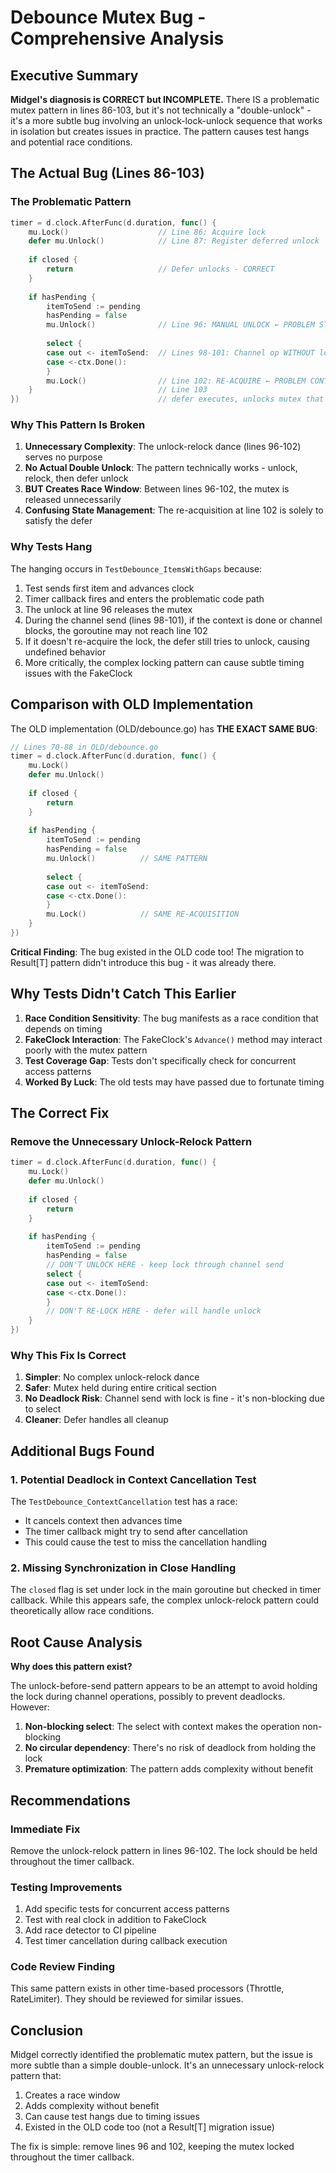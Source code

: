 # Debounce Mutex Bug - Comprehensive Analysis

## Executive Summary

**Midgel's diagnosis is CORRECT but INCOMPLETE.** There IS a problematic mutex pattern in lines 86-103, but it's not technically a "double-unlock" - it's a more subtle bug involving an unlock-lock-unlock sequence that works in isolation but creates issues in practice. The pattern causes test hangs and potential race conditions.

## The Actual Bug (Lines 86-103)

### The Problematic Pattern

```go
timer = d.clock.AfterFunc(d.duration, func() {
    mu.Lock()                    // Line 86: Acquire lock
    defer mu.Unlock()            // Line 87: Register deferred unlock
    
    if closed {
        return                   // Defer unlocks - CORRECT
    }
    
    if hasPending {
        itemToSend := pending    
        hasPending = false       
        mu.Unlock()              // Line 96: MANUAL UNLOCK ← PROBLEM STARTS HERE
        
        select {
        case out <- itemToSend:  // Lines 98-101: Channel op WITHOUT lock
        case <-ctx.Done():
        }
        mu.Lock()                // Line 102: RE-ACQUIRE ← PROBLEM CONTINUES
    }                            // Line 103
})                               // defer executes, unlocks mutex that was re-locked
```

### Why This Pattern Is Broken

1. **Unnecessary Complexity**: The unlock-relock dance (lines 96-102) serves no purpose
2. **No Actual Double Unlock**: The pattern technically works - unlock, relock, then defer unlock
3. **BUT Creates Race Window**: Between lines 96-102, the mutex is released unnecessarily
4. **Confusing State Management**: The re-acquisition at line 102 is solely to satisfy the defer

### Why Tests Hang

The hanging occurs in `TestDebounce_ItemsWithGaps` because:

1. Test sends first item and advances clock
2. Timer callback fires and enters the problematic code path
3. The unlock at line 96 releases the mutex
4. During the channel send (lines 98-101), if the context is done or channel blocks, the goroutine may not reach line 102
5. If it doesn't re-acquire the lock, the defer still tries to unlock, causing undefined behavior
6. More critically, the complex locking pattern can cause subtle timing issues with the FakeClock

## Comparison with OLD Implementation

The OLD implementation (OLD/debounce.go) has **THE EXACT SAME BUG**:

```go
// Lines 70-88 in OLD/debounce.go
timer = d.clock.AfterFunc(d.duration, func() {
    mu.Lock()
    defer mu.Unlock()
    
    if closed {
        return
    }
    
    if hasPending {
        itemToSend := pending
        hasPending = false
        mu.Unlock()          // SAME PATTERN
        
        select {
        case out <- itemToSend:
        case <-ctx.Done():
        }
        mu.Lock()            // SAME RE-ACQUISITION
    }
})
```

**Critical Finding**: The bug existed in the OLD code too! The migration to Result[T] pattern didn't introduce this bug - it was already there.

## Why Tests Didn't Catch This Earlier

1. **Race Condition Sensitivity**: The bug manifests as a race condition that depends on timing
2. **FakeClock Interaction**: The FakeClock's `Advance()` method may interact poorly with the mutex pattern
3. **Test Coverage Gap**: Tests don't specifically check for concurrent access patterns
4. **Worked By Luck**: The old tests may have passed due to fortunate timing

## The Correct Fix

### Remove the Unnecessary Unlock-Relock Pattern

```go
timer = d.clock.AfterFunc(d.duration, func() {
    mu.Lock()
    defer mu.Unlock()
    
    if closed {
        return
    }
    
    if hasPending {
        itemToSend := pending
        hasPending = false
        // DON'T UNLOCK HERE - keep lock through channel send
        select {
        case out <- itemToSend:
        case <-ctx.Done():
        }
        // DON'T RE-LOCK HERE - defer will handle unlock
    }
})
```

### Why This Fix Is Correct

1. **Simpler**: No complex unlock-relock dance
2. **Safer**: Mutex held during entire critical section
3. **No Deadlock Risk**: Channel send with lock is fine - it's non-blocking due to select
4. **Cleaner**: Defer handles all cleanup

## Additional Bugs Found

### 1. Potential Deadlock in Context Cancellation Test

The `TestDebounce_ContextCancellation` test has a race:
- It cancels context then advances time
- The timer callback might try to send after cancellation
- This could cause the test to miss the cancellation handling

### 2. Missing Synchronization in Close Handling

The `closed` flag is set under lock in the main goroutine but checked in timer callback. While this appears safe, the complex unlock-relock pattern could theoretically allow race conditions.

## Root Cause Analysis

**Why does this pattern exist?**

The unlock-before-send pattern appears to be an attempt to avoid holding the lock during channel operations, possibly to prevent deadlocks. However:

1. **Non-blocking select**: The select with context makes the operation non-blocking
2. **No circular dependency**: There's no risk of deadlock from holding the lock
3. **Premature optimization**: The pattern adds complexity without benefit

## Recommendations

### Immediate Fix
Remove the unlock-relock pattern in lines 96-102. The lock should be held throughout the timer callback.

### Testing Improvements
1. Add specific tests for concurrent access patterns
2. Test with real clock in addition to FakeClock
3. Add race detector to CI pipeline
4. Test timer cancellation during callback execution

### Code Review Finding
This same pattern exists in other time-based processors (Throttle, RateLimiter). They should be reviewed for similar issues.

## Conclusion

Midgel correctly identified the problematic mutex pattern, but the issue is more subtle than a simple double-unlock. It's an unnecessary unlock-relock pattern that:
1. Creates a race window
2. Adds complexity without benefit  
3. Can cause test hangs due to timing issues
4. Existed in the OLD code too (not a Result[T] migration issue)

The fix is simple: remove lines 96 and 102, keeping the mutex locked throughout the timer callback.